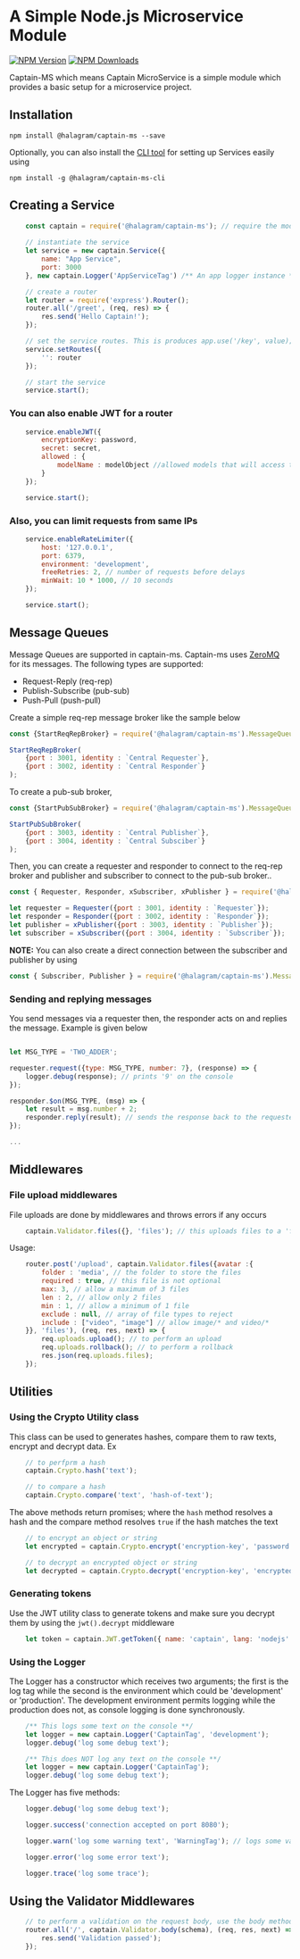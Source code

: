 # A Simple Node.js Microservice Module
[![NPM Version](https://img.shields.io/npm/v/@halagram/captain-ms.svg?style=flat)](https://www.npmjs.org/package/commander)
[![NPM Downloads](https://img.shields.io/npm/dm/@halagram/captain-ms.svg?style=flat)](https://www.npmjs.org/package/commander)

Captain-MS which means Captain MicroService is a simple module which provides a basic setup for a microservice project.

## Installation
```
npm install @halagram/captain-ms --save
```
Optionally, you can also install the [CLI tool](https://www.npmjs.com/package/@halagram/captain-ms-cli) for setting up Services easily using
```
npm install -g @halagram/captain-ms-cli
```

## Creating a Service

```js
    const captain = require('@halagram/captain-ms'); // require the module
    
    // instantiate the service
    let service = new captain.Service({
        name: "App Service",
        port: 3000
    }, new captain.Logger('AppServiceTag') /** An app logger instance **/);

    // create a router
    let router = require('express').Router();
    router.all('/greet', (req, res) => {
        res.send('Hello Captain!');
    });

    // set the service routes. This is produces app.use('/key', value);
    service.setRoutes({
        '': router
    });

    // start the service
    service.start();
```
### You can also enable JWT for a router

```js
    service.enableJWT({
        encryptionKey: password,
        secret: secret,
        allowed : {
            modelName : modelObject //allowed models that will access this route or service
        }
    });

    service.start();
```

### Also, you can limit requests from same IPs

```js
    service.enableRateLimiter({ 
        host: '127.0.0.1',
        port: 6379,
        environment: 'development',
        freeRetries: 2, // number of requests before delays
        minWait: 10 * 1000, // 10 seconds
    });

    service.start();
```

## Message Queues
Message Queues are supported in captain-ms. Captain-ms uses [ZeroMQ](http://zeromq.org/) for its messages. The following types are supported:
- Request-Reply (req-rep)
- Publish-Subscribe (pub-sub)
- Push-Pull (push-pull)

Create a simple req-rep message broker like the sample below

```js
const {StartReqRepBroker} = require('@halagram/captain-ms').MessageQueue

StartReqRepBroker(
    {port : 3001, identity : `Central Requester`},
    {port : 3002, identity : `Central Responder`}
);
```

To create a pub-sub broker,
```js
const {StartPubSubBroker} = require('@halagram/captain-ms').MessageQueue

StartPubSubBroker(
    {port : 3003, identity : `Central Publisher`},
    {port : 3004, identity : `Central Subsciber`}
);
```

Then, you can create a requester and responder to connect to the req-rep broker and publisher and subscriber to connect to the pub-sub broker..

```js
const { Requester, Responder, xSubscriber, xPublisher } = require('@halagram/captain-ms').MessageQueue;

let requester = Requester({port : 3001, identity : `Requester`});
let responder = Responder({port : 3002, identity : `Responder`});
let publisher = xPublisher({port : 3003, identity : `Publisher`});
let subscriber = xSubscriber({port : 3004, identity : `Subscriber`});
```

**NOTE:** You can also create a direct connection between the subscriber and publisher by using
```js
const { Subscriber, Publisher } = require('@halagram/captain-ms').MessageQueue;
``` 

### Sending and replying messages
You send messages via a requester then, the responder acts on and replies the message. Example is given below
```js

let MSG_TYPE = 'TWO_ADDER';

requester.request({type: MSG_TYPE, number: 7}, (response) => {
    logger.debug(response); // prints '9' on the console
});

responder.$on(MSG_TYPE, (msg) => {
    let result = msg.number + 2;
    responder.reply(result); // sends the response back to the requester
});

...
```

## Middlewares
### File upload middlewares

File uploads are done by middlewares and throws errors if any occurs

```js
    captain.Validator.files({}, 'files'); // this uploads files to a 'files' base directory
```
Usage:
```js
    router.post('/upload', captain.Validator.files({avatar :{
        folder : 'media', // the folder to store the files
        required : true, // this file is not optional
        max: 3, // allow a maximum of 3 files
        len : 2, // allow only 2 files
        min : 1, // allow a minimum of 1 file
        exclude : null, // array of file types to reject
        include : ["video", "image"] // allow image/* and video/*
    }}, 'files'), (req, res, next) => {
        req.uploads.upload(); // to perform an upload
        req.uploads.rollback(); // to perform a rollback
        res.json(req.uploads.files);
    });
```

## Utilities
### Using the Crypto Utility class

This class can be used to generates hashes, compare them to raw texts, encrypt and decrypt data. Ex

```js
    // to perfprm a hash
    captain.Crypto.hash('text');

    // to compare a hash
    captain.Crypto.compare('text', 'hash-of-text');
```

The above methods return promises; where the `hash` method resolves a hash and the compare method resolves `true` if the hash matches the text

```js
    // to encrypt an object or string
    let encrypted = captain.Crypto.encrypt('encryption-key', 'password');

    // to decrypt an encrypted object or string
    let decrypted = captain.Crypto.decrypt('encryption-key', 'encrypted-value');
```

### Generating tokens

Use the JWT utility class to generate tokens and make sure you decrypt them by using the `jwt().decrypt` middleware

```js
    let token = captain.JWT.getToken({ name: 'captain', lang: 'nodejs' }, 'secret', 'encryption-key');
```

### Using the Logger
The Logger has a constructor which receives two arguments; the first is the log tag while the second is the environment which could be 'development' or 'production'. The development environment permits logging while the production does not, as console logging is done synchronously.

```js
    /** This logs some text on the console **/
    let logger = new captain.Logger('CaptainTag', 'development');
    logger.debug('log some debug text');

    /** This does NOT log any text on the console **/
    let logger = new captain.Logger('CaptainTag');
    logger.debug('log some debug text');
```

The Logger has five methods:
```js
    logger.debug('log some debug text');

    logger.success('connection accepted on port 8080');

    logger.warn('log some warning text', 'WarningTag'); // logs some value with the custom tag

    logger.error('log some error text');

    logger.trace('log some trace');
```

## Using the Validator Middlewares

```js
    // to perform a validation on the request body, use the body method while passing a JOI schema
    router.all('/', captain.Validator.body(schema), (req, res, next) => {
        res.send('Validation passed');
    });
```
